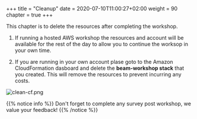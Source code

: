 +++
title = "Cleanup"
date = 2020-07-10T11:00:27+02:00
weight = 90
chapter = true
+++

This chapter is to delete the resources after completing the workshop.

1. If running a hosted AWS workshop the resources and account will be available for the rest of the day to allow you to continue the worksop in your own time.

1. If you are running in your own account plase goto to the Amazon CloudFormation dasboard and delete the **beam-workshop stack** that you created. This will remove the resources to prevent incurring any costs.

![clean-cf.png](/images/beam-on-kda/clean-cf.png)

{{% notice info %}}
Don't forget to complete any survey post workshop, we value your feedback!
{{% /notice %}}
